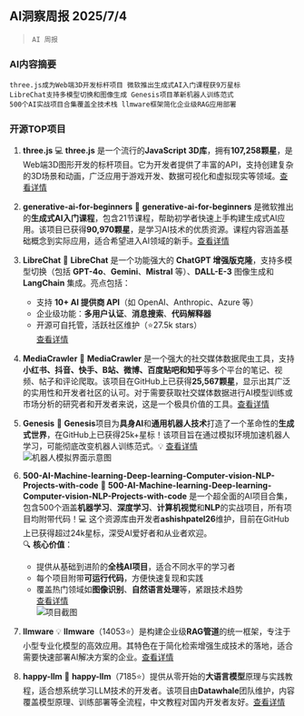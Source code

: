 ## AI洞察周报 2025/7/4

>  `AI 周报` 



### **AI内容摘要**

```
three.js成为Web端3D开发标杆项目 微软推出生成式AI入门课程获9万星标  
LibreChat支持多模型切换和图像生成 Genesis项目革新机器人训练范式  
500个AI实战项目合集覆盖全技术栈 llmware框架简化企业级RAG应用部署
```



### **开源TOP项目**

1. **three.js**
   💻 **three.js** 是一个流行的**JavaScript 3D库**，拥有**107,258颗星**，是Web端3D图形开发的标杆项目。它为开发者提供了丰富的API，支持创建复杂的3D场景和动画，广泛应用于游戏开发、数据可视化和虚拟现实等领域。[查看详情](https://github.com/mrdoob/three.js)

2. **generative-ai-for-beginners**
   📂 **generative-ai-for-beginners** 是微软推出的**生成式AI入门课程**，包含21节课程，帮助初学者快速上手构建生成式AI应用。该项目已获得**90,970颗星**，是学习AI技术的优质资源。课程内容涵盖基础概念到实际应用，适合希望进入AI领域的新手。[查看详情](https://github.com/microsoft/generative-ai-for-beginners)

3. **LibreChat**
   🚀 **LibreChat** 是一个功能强大的 **ChatGPT 增强版克隆**，支持多模型切换（包括 **GPT-4o**、**Gemini**、**Mistral** 等）、**DALL-E-3** 图像生成和 **LangChain** 集成。亮点包括：  
   - 支持 **10+ AI 提供商 API**（如 OpenAI、Anthropic、Azure 等）  
   - 企业级功能：**多用户认证**、**消息搜索**、**代码解释器**  
   - 开源可自托管，活跃社区维护（⭐27.5k stars）  
   [查看详情](https://github.com/danny-avila/LibreChat)

4. **MediaCrawler**
   🚀 **MediaCrawler** 是一个强大的社交媒体数据爬虫工具，支持**小红书、抖音、快手、B站、微博、百度贴吧和知乎**等多个平台的笔记、视频、帖子和评论爬取。该项目在GitHub上已获得**25,567颗星**，显示出其广泛的实用性和开发者社区的认可。对于需要获取社交媒体数据进行AI模型训练或市场分析的研究者和开发者来说，这是一个极具价值的工具。[查看详情](https://github.com/NanmiCoder/MediaCrawler)

5. **Genesis**
   🚀 **Genesis**项目为**具身AI**和**通用机器人技术**打造了一个革命性的**生成式世界**，在GitHub上已获得25k+星标！该项目旨在通过模拟环境加速机器人学习，可能彻底改变机器人训练范式。💡 [查看详情](https://github.com/Genesis-Embodied-AI/Genesis)  
   ![机器人模拟界面示意图](https://via.placeholder.com/400x200?text=Genesis+Simulation+Demo)

6. **500-AI-Machine-learning-Deep-learning-Computer-vision-NLP-Projects-with-code**
   🚀 **500-AI-Machine-learning-Deep-learning-Computer-vision-NLP-Projects-with-code** 是一个超全面的AI项目合集，包含500个涵盖**机器学习**、**深度学习**、**计算机视觉**和**NLP**的实战项目，所有项目均附带代码！💻 这个资源库由开发者**ashishpatel26**维护，目前在GitHub上已获得超过24k星标，深受AI爱好者和从业者欢迎。  
   🔍 **核心价值**：  
   - 提供从基础到进阶的**全栈AI项目**，适合不同水平的学习者  
   - 每个项目附带**可运行代码**，方便快速复现和实践  
   - 覆盖热门领域如**图像识别**、**自然语言处理**等，紧跟技术趋势  
   [查看详情](https://github.com/ashishpatel26/500-AI-Machine-learning-Deep-learning-Computer-vision-NLP-Projects-with-code)  
   ![项目截图](https://opengraph.githubassets.com/1/ashishpatel26/500-AI-Machine-learning-Deep-learning-Computer-vision-NLP-Projects-with-code)

7. **llmware**
   💡 **llmware**（14053⭐）是构建企业级**RAG管道**的统一框架，专注于小型专业化模型的高效应用。其特色在于简化检索增强生成技术的落地，适合需要快速部署AI解决方案的企业。[查看详情](https://github.com/llmware-ai/llmware)

8. **happy-llm**
   🚀 **happy-llm**（7185⭐）提供从零开始的**大语言模型**原理与实践教程，适合想系统学习LLM技术的开发者。该项目由**Datawhale**团队维护，内容覆盖模型原理、训练部署等全流程，中文教程对国内开发者友好。[查看详情](https://github.com/datawhalechina/happy-llm)